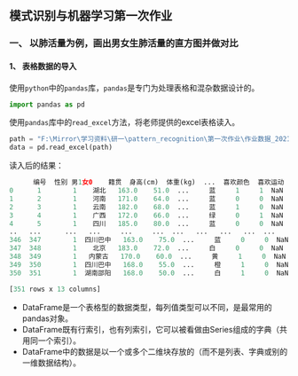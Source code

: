 ## 模式识别与机器学习第一次作业

### 一、 以肺活量为例，画出男女生肺活量的直方图并做对比

#### 1、 表格数据的导入

使用`python`中的`pandas`库，`pandas`是专门为处理表格和混杂数据设计的。

```python
import pandas as pd
```

使用`pandas`库中的`read_excel`方法，将老师提供的excel表格读入。

```python
path = "F:\Mirror\学习资料\研一\pattern_recognition\第一次作业\作业数据_2021合成.xls"
data = pd.read_excel(path)
```

读入后的结果：

```python
      编号  性别 男1女0    籍贯  身高(cm)  体重(kg)  ...  喜欢颜色  喜欢运动  喜欢文学 喜欢数学  喜欢模式识别
0      1        1    湖北   163.0    51.0  ...     蓝     1     1  NaN     NaN
1      2        1    河南   171.0    64.0  ...     蓝     0     0  NaN     NaN
2      3        1    云南   182.0    68.0  ...     蓝     1     0  NaN     NaN
3      4        1    广西   172.0    66.0  ...     绿     0     1  NaN     NaN
4      5        1    四川   185.0    80.0  ...     蓝     0     0  NaN     NaN
..   ...      ...   ...     ...     ...  ...   ...   ...   ...  ...     ...
346  347        1  四川巴中   163.0    75.0  ...     蓝     0     0  NaN     NaN
347  348        1    北京   183.0    72.0  ...     白     0     0  NaN     NaN
348  349        1   内蒙古   170.0    60.0  ...     黄     1     0  NaN     NaN
349  350        1  四川巴中   168.0    55.0  ...     橙     1     0  NaN     NaN
350  351        1  湖南邵阳   168.0    50.0  ...     白     1     0  NaN     NaN

[351 rows x 13 columns]
```



- DataFrame是一个表格型的数据类型，每列值类型可以不同，是最常用的pandas对象。
- DataFrame既有行索引，也有列索引，它可以被看做由Series组成的字典（共用同一个索引）。
- DataFrame中的数据是以一个或多个二维块存放的（而不是列表、字典或别的一维数据结构）。
  

